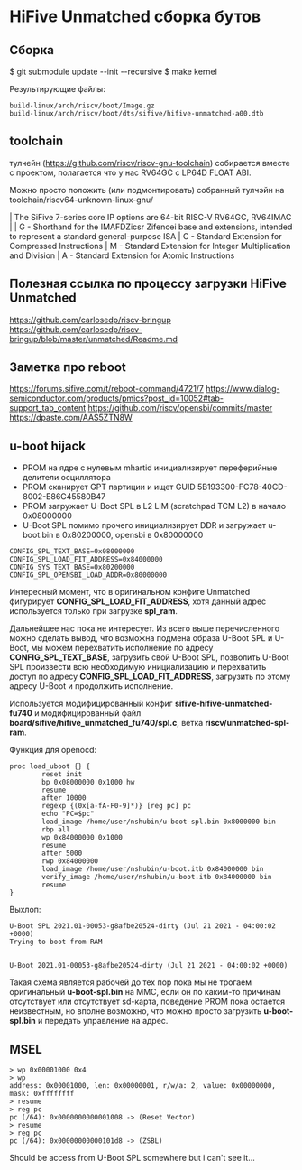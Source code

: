 # HiFive Unmatched сборка бутов

## Сборка

$ git submodule update --init --recursive
$ make kernel

Результирующие файлы:

```
build-linux/arch/riscv/boot/Image.gz
build-linux/arch/riscv/boot/dts/sifive/hifive-unmatched-a00.dtb
```

## toolchain

тулчейн (https://github.com/riscv/riscv-gnu-toolchain) собирается вместе с проектом, полагается что у нас RV64GC с LP64D FLOAT ABI.

Можно просто положить (или подмонтировать) собранный тулчэйн на toolchain/riscv64-unknown-linux-gnu/

| The SiFive 7-series core IP options are 64-bit RISC-V RV64GC, RV64IMAC
| 
| G - Shorthand for the IMAFDZicsr Zifencei base and extensions, intended to represent a standard general-purpose ISA
| C - Standard Extension for Compressed Instructions
| M - Standard Extension for Integer Multiplication and Division
| A - Standard Extension for Atomic Instructions

## Полезная ссылка по процессу загрузки HiFive Unmatched

https://github.com/carlosedp/riscv-bringup
https://github.com/carlosedp/riscv-bringup/blob/master/unmatched/Readme.md

## Заметка про reboot

https://forums.sifive.com/t/reboot-command/4721/7
https://www.dialog-semiconductor.com/products/pmics?post_id=10052#tab-support_tab_content
https://github.com/riscv/opensbi/commits/master
https://dpaste.com/AAS5ZTN8W

## u-boot hijack

- PROM на ядре с нулевым mhartid инициализирует переферийные делители осциллятора
- PROM сканирует GPT партиции и ищет GUID 5B193300-FC78-40CD-8002-E86C45580B47
- PROM загружает U-Boot SPL в L2 LIM (scratchpad TCM L2) в начало 0x08000000
- U-Boot SPL помимо прочего инициализирует DDR и загружает u-boot.bin в 0x80200000, 
  opensbi в 0x80000000

```
CONFIG_SPL_TEXT_BASE=0x08000000
CONFIG_SPL_LOAD_FIT_ADDRESS=0x84000000
CONFIG_SYS_TEXT_BASE=0x80200000
CONFIG_SPL_OPENSBI_LOAD_ADDR=0x80000000
```
Интересный момент, что в оригинальном конфиге Unmatched фигурирует **CONFIG_SPL_LOAD_FIT_ADDRESS**,
хотя данный адрес используется только при загрузке **spl_ram**.

Дальнейшее нас пока не интересует. Из всего выше перечисленного можно сделать вывод, что возможна подмена 
образа U-Boot SPL и U-Boot, мы можем перехватить исполнение по адресу **CONFIG_SPL_TEXT_BASE**, 
загрузить свой U-Boot SPL, позволить U-Boot SPL произвести всю необходимую инициализацию и перехватить 
доступ по адресу **CONFIG_SPL_LOAD_FIT_ADDRESS**, загрузить по этому адресу U-Boot и продолжить исполнение.

Используется модифицированный конфиг **sifive-hifive-unmatched-fu740** и модифицированный файл 
**board/sifive/hifive_unmatched_fu740/spl.c**, ветка **riscv/unmatched-spl-ram**.

Функция для openocd:
```
proc load_uboot {} {
        reset init
        bp 0x08000000 0x1000 hw
        resume
        after 10000
        regexp {(0x[a-fA-F0-9]*)} [reg pc] pc
        echo "PC=$pc"
        load_image /home/user/nshubin/u-boot-spl.bin 0x8000000 bin
        rbp all
        wp 0x84000000 0x1000
        resume
        after 5000
        rwp 0x84000000
        load_image /home/user/nshubin/u-boot.itb 0x84000000 bin
        verify_image /home/user/nshubin/u-boot.itb 0x84000000 bin
        resume
}
```

Выхлоп:
```
U-Boot SPL 2021.01-00053-g8afbe20524-dirty (Jul 21 2021 - 04:00:02 +0000)
Trying to boot from RAM


U-Boot 2021.01-00053-g8afbe20524-dirty (Jul 21 2021 - 04:00:02 +0000)
```

Такая схема является рабочей до тех пор пока мы не трогаем оригинальный **u-boot-spl.bin** на MMC,
если он по каким-то причинам отсутствует или отсутствует sd-карта, поведение PROM пока остается 
неизвестным, но вполне возможно, что можно просто загрузить **u-boot-spl.bin** и передать управление на адрес.

## MSEL

```
> wp 0x00001000 0x4 
> wp
address: 0x00001000, len: 0x00000001, r/w/a: 2, value: 0x00000000, mask: 0xffffffff
> resume
> reg pc
pc (/64): 0x0000000000001008 -> (Reset Vector)
> resume
> reg pc
pc (/64): 0x00000000000101d8 -> (ZSBL)
```

Should be access from U-Boot SPL somewhere but i can't see it...
